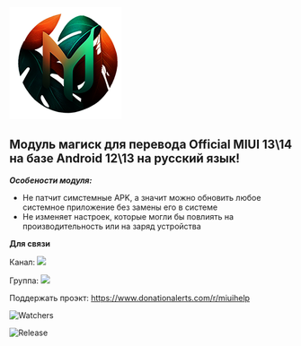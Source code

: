 <img src="https://raw.githubusercontent.com/kazhemons/CNtoRU/main/img/Logo.png">

## Модуль магиск для перевода Official MIUI 13\14 на базе Android 12\13 на русский язык! ##

***Особености модуля:***
- Не патчит симстемные APK, а значит можно обновить любое системное приложение без замены его в системе
- Не изменяет настроек, которые могли бы повлиять на производительность или на заряд устройства

**Для связи**

Канал: <a href="https://t.me/magiskCNtoRU"><img src="https://img.shields.io/badge/Telegram-Channel-blue?longCache=true&style=flat"> </a>

Группа: <a href="https://t.me/mgCNtoRU"><img src="https://img.shields.io/badge/Telegram-Group-blue?longCache=true&style=flat"> </a>

Поддержать проэкт:  https://www.donationalerts.com/r/miuihelp

![Watchers](https://img.shields.io/github/watchers/kazhemons/CNtoRU?label=Visitors&style=FOR-THE-BADGE)

![Release](https://img.shields.io/github/downloads/kazhemons/CNtoRU/latest/total?label=Downloads%20%28Latest%20Release%29&style=plastic)
